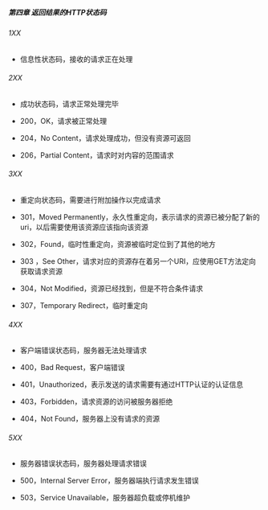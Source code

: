 ##### 第四章 返回结果的HTTP状态码

###### 1XX

- 信息性状态码，接收的请求正在处理



###### 2XX

- 成功状态码，请求正常处理完毕

- 200，OK，请求被正常处理
- 204，No Content，请求处理成功，但没有资源可返回
- 206，Partial Content，请求时对内容的范围请求



###### 3XX

- 重定向状态码，需要进行附加操作以完成请求

- 301，Moved Permanently，永久性重定向，表示请求的资源已被分配了新的uri，以后需要使用该资源应该指向该资源
- 302，Found，临时性重定向，资源被临时定位到了其他的地方
- 303 ，See Other，请求对应的资源存在着另一个URI，应使用GET方法定向获取请求资源
- 304，Not Modified，资源已经找到，但是不符合条件请求
- 307，Temporary Redirect，临时重定向



###### 4XX

- 客户端错误状态码，服务器无法处理请求

- 400，Bad Request，客户端错误
- 401，Unauthorized，表示发送的请求需要有通过HTTP认证的认证信息
- 403，Forbidden，请求资源的访问被服务器拒绝
- 404，Not Found，服务器上没有请求的资源



###### 5XX

- 服务器错误状态码，服务器处理请求错误

- 500，Internal Server Error，服务器端执行请求发生错误
- 503，Service Unavailable，服务器超负载或停机维护